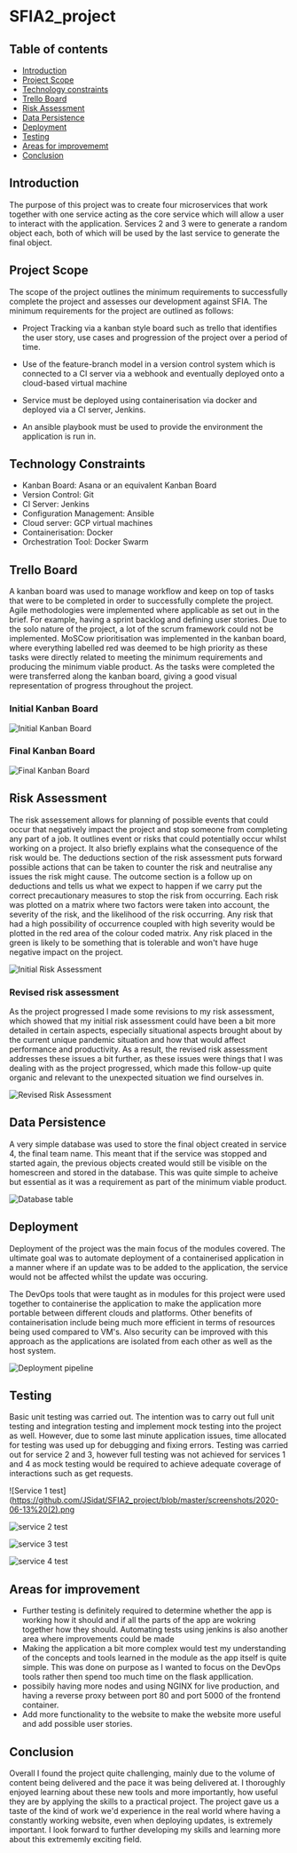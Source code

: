 # SFIA2_project

## Table of contents

* [Introduction](#Introduction)
* [Project Scope](#Project-Scope)
* [Technology constraints](#Technology-constraints)
* [Trello Board](#Trello-Board)
* [Risk Assessment](#Risk-Assessment)
* [Data Persistence](#Data-Persistence)
* [Deployment](#Deployment)
* [Testing](#Testing)
* [Areas for improvememt](#Areas-for-improvement)
* [Conclusion](#Conclusion)


## Introduction

The purpose of this project was to create four microservices that work together with one service acting as the core service which will allow a user to interact with the application. Services 2 and 3 were to generate a random object each, both of which will be used by the last service to generate the final object.


## Project Scope

The scope of the project outlines the minimum requirements to successfully complete the project and assesses our development against SFIA.
The minimum requirements for the project are outlined as follows:

* Project Tracking via a kanban style board such as trello that identifies the user story, use cases and progression of the project over a period of time.

* Use of the feature-branch model in a version control system which is connected to a CI server via a webhook and eventually deployed onto a cloud-based virtual machine

* Service must be deployed using containerisation via docker and deployed via a CI server, Jenkins.

* An ansible playbook must be used to provide the environment the application is run in.

## Technology Constraints

* Kanban Board: Asana or an equivalent Kanban Board
* Version Control: Git
* CI Server: Jenkins
* Configuration Management: Ansible
* Cloud server: GCP virtual machines
* Containerisation: Docker
* Orchestration Tool: Docker Swarm

## Trello Board

A kanban board was used to manage workflow and keep on top of tasks that were to be completed in order to successfully complete the project. Agile methodologies were implemented where applicable as set out in the brief. For example, having a sprint backlog and defining user stories. Due to the solo nature of the project, a lot of the scrum framework could not be implemented. MoSCow prioritisation was implemented in the kanban board, where everything labelled red was deemed to be high priority as these tasks were directly related to meeting the minimum requirements and producing the minimum viable product. As the tasks were completed the were transferred along the kanban board, giving a good visual representation of progress throughout the project.

### Initial Kanban Board 

![Initial Kanban Board](https://github.com/JSidat/SFIA2_project/blob/master/screenshots/2020-06-13%20(4).png)


### Final Kanban Board

![Final Kanban Board](https://github.com/JSidat/SFIA2_project/blob/master/screenshots/2020-06-13%20(5).png)


## Risk Assessment

The risk assessement allows for planning of possible events that could occur that negatively impact the project and stop someone from completing any part of a job. It outlines event or risks that could potentially occur whilst working on a project. It also briefly explains what the consequence of the risk would be. The deductions section of the risk assessment puts forward possible actions that can be taken to counter the risk and neutralise any issues the risk might cause. The outcome section is a follow up on deductions and tells us what we expect to happen if we carry put the correct precautionary measures to stop the risk from occurring. Each risk was plotted on a matrix where two factors were taken into account, the severity of the risk, and the likelihood of the risk occurring. Any risk that had a high possibility of occurrence coupled with high severity would be plotted in the red area of the colour coded matrix. Any risk placed in the green is likely to be something that is tolerable and won't have huge negative impact on the project.

![Initial Risk Assessment](https://github.com/JSidat/SFIA2_project/blob/master/screenshots/2020-06-14.png)

### Revised risk assessment

As the project progressed I made some revisions to my risk assessment, which showed that my initial risk assessment could have been a bit more detailed in certain aspects, especially situational aspects brought about by the current unique pandemic situation and how that would affect performance and productivity. As a result, the revised risk assessment addresses these issues a bit further, as these issues were things that I was dealing with as the project  progressed, which made this follow-up quite organic and relevant to the unexpected situation we find ourselves in. 

![Revised Risk Assessment](https://github.com/JSidat/SFIA2_project/blob/master/screenshots/2020-06-14%20(2).png)

## Data Persistence

A very simple database was used to store the final object created in service 4, the final team name. This meant that if the service was stopped and started again, the previous objects created would still be visible on the homescreen and stored in the database. This was quite simple to acheive but essential as it was a requirement as part of the minimum viable product. 

![Database table](https://github.com/JSidat/SFIA2_project/blob/master/screenshots/2020-06-14%20(3).png)

## Deployment

Deployment of the project was the main focus of the modules covered. The ultimate goal was to automate deployment of a containerised application in a manner where if an update was to be added to the application, the service would not be affected whilst the update was occuring. 

The DevOps tools that were taught as in modules for this project were used together to containerise the application to make the application more portable between different clouds and platforms. Other benefits of containerisation include being much more efficient in terms of resources being used compared to VM's. Also security can be improved with this approach as the applications are isolated from each other as well as the host system.

![Deployment pipeline](https://github.com/JSidat/SFIA2_project/blob/master/screenshots/2020-06-14%20(4).png)

## Testing

Basic unit testing was carried out. The intention was to carry out full unit testing and integration testing and implement mock testing into the project as well. However, due to some last minute application issues, time allocated for testing was used up for debugging and fixing errors. Testing was carried out for service 2 and 3, however full testing was not achieved for services 1 and 4 as mock testing would be required to achieve adequate coverage of interactions such as get requests.

![Service 1 test](https://github.com/JSidat/SFIA2_project/blob/master/screenshots/2020-06-13%20(2).png

![service 2 test](https://github.com/JSidat/SFIA2_project/blob/master/screenshots/2020-06-13.png)

![service 3 test](https://github.com/JSidat/SFIA2_project/blob/master/screenshots/2020-06-13%20(1).png)

![service 4 test](https://github.com/JSidat/SFIA2_project/blob/master/screenshots/2020-06-13%20(3).png)


## Areas for improvement

* Further testing is definitely required to determine whether the app is working how it should and if all the parts of the app are wokring together how they should. Automating tests using jenkins is also another area where improvements could be made
* Making the application a bit more complex would test my understanding of the concepts and tools learned in the module as the app itself is quite simple. This was done on purpose as I wanted to focus on the DevOps tools rather then spend too much time on the flask appllication.
* possibily having more nodes and using NGINX for live production, and having a reverse proxy between port 80 and port 5000 of the frontend container.
* Add more functionality to the website to make the website more useful and add possible user stories.

## Conclusion

Overall I found the project quite challenging, mainly due to the volume of content being delivered and the pace it was being delivered at. I thoroughly enjoyed learning about these new tools and more importantly, how useful they are by applying the skills to a practical project. The project gave us a taste of the kind of work we'd experience in the real world where having a constantly working website, even when deploying updates, is extremely important. I look forward to further developing my skills and learning more about this extrememly exciting field. 
